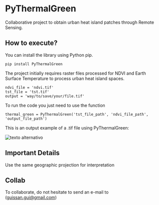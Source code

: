 # PyThermalGreen
Collaborative project to obtain urban heat island patches through Remote Sensing.

## How to execute?

You can install the library using Python pip.

```
pip install PyThermalGreen
```

The project initially requires raster files processed for NDVI and Earth Surface Temperature to process urban heat island spaces.
```
ndvi_file = 'ndvi.tif'
tst_file = 'tst.tif'
output = 'way/to/save/your/file.tif'
```
To run the code you just need to use the function
```
thermal_green = PyThermalGreen('tst_file_path', 'ndvi_file_path', 'output_file_path')
```
This is an output example of a .tif file using PyThermalGreen:

![texto alternativo](https://github.com/guilherber/PyThermalGreen/raw/main/docs/example.jpg)

## Important Details

Use the same geographic projection for interpretation

## Collab

To collaborate, do not hesitate to send an e-mail to (guissan.gui@gmail.com)
